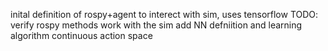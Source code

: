 inital definition of rospy+agent to interect with sim, uses tensorflow
TODO:
verify rospy methods work with the sim
add NN defniition and learning algorithm
continuous action space
